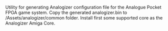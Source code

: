 Utility for generating Analogizer configuration file for the Analogue Pocket FPGA game system.
Copy the generated analogizer.bin to /Assets/analogizer/common folder.
Install first some supported core as the Analogizer Amiga Core.

